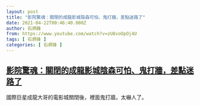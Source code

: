 ```yaml
---
layout: post
title: "影院驚魂：關閉的成龍影城陰森可怕、鬼打牆，差點迷路了"
date: 2021-04-22T00:46:40.000Z
author: 石炳鋒
from: https://www.youtube.com/watch?v=zU8voOpOj4U
tags: [ 石炳锋 ]
categories: [ 石炳锋 ]
---
```

<!--1619052400000-->
[影院驚魂：關閉的成龍影城陰森可怕、鬼打牆，差點迷路了](https://www.youtube.com/watch?v=zU8voOpOj4U)
------

<div>
國際巨星成龍大哥的電影城關閉後，裡面鬼打牆，太嚇人了。
</div>
